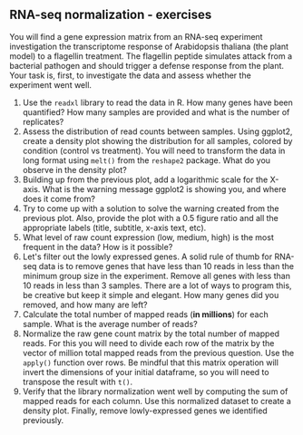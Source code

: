 ## RNA-seq normalization - exercises

You will find a gene expression matrix from an RNA-seq experiment investigation the transcriptome response of Arabidopsis thaliana (the plant model) to a flagellin treatment. The flagellin peptide simulates attack from a bacterial pathogen and should trigger a defense response from the plant. Your task is, first, to investigate the data and assess whether the experiment went well.

1. Use the `readxl` library to read the data in R. How many genes have been quantified? How many samples are provided and what is the number of replicates?
2. Assess the distribution of read counts between samples. Using ggplot2, create a density plot showing the distribution for all samples, colored by condition (control vs treatment). You will need to transform the data in long format using `melt()` from the `reshape2` package. What do you observe in the density plot?
3. Building up from the previous plot, add a logarithmic scale for the X-axis. What is the warning message ggplot2 is showing you, and where does it come from?
4. Try to come up with a solution to solve the warning created from the previous plot. Also, provide the plot with a 0.5 figure ratio and all the appropriate labels (title, subtitle, x-axis text, etc).
5. What level of raw count expression (low, medium, high) is the most frequent in the data? How is it possible?
6. Let's filter out the lowly expressed genes. A solid rule of thumb for RNA-seq data is to remove genes that have less than 10 reads in less than the minimum group size in the experiment. Remove all genes with less than 10 reads in less than 3 samples. There are a lot of ways to program this, be creative but keep it simple and elegant. How many genes did you removed, and how many are left?
7. Calculate the total number of mapped reads (**in millions**) for each sample. What is the average number of reads?
8. Normalize the raw gene count matrix by the total number of mapped reads. For this you will need to divide each row of the matrix by the vector of million total mapped reads from the previous question. Use the `apply()` function over rows. Be mindful that this matrix operation will invert the dimensions of your initial dataframe, so you will need to transpose the result with `t()`.
9. Verify that the library normalization went well by computing the sum of mapped reads for each column. Use this normalized dataset to create a density plot. Finally, remove lowly-expressed genes we identified previously.
